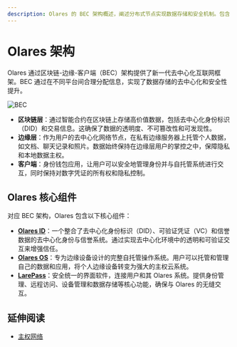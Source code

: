 ```yaml
---
description: Olares 的 BEC 架构概述，阐述分布式节点实现数据存储和安全机制。包含 Snowinning Protocol、Olares OS 和 LarePass 三大核心组件。
---
```

# Olares 架构

Olares 通过区块链-边缘-客户端（BEC）架构提供了新一代去中心化互联网框架。BEC 通过在不同平台间合理分配信息，实现了数据存储的去中心化和安全性提升。

![BEC](/images/overview/snowinning/network-topology.jpeg)

- **区块链层**：通过智能合约在区块链上存储高价值数据，包括去中心化身份标识（DID）和交易信息。这确保了数据的透明度、不可篡改性和可发现性。
- **边缘层**：作为用户的去中心化网络节点，在私有边缘服务器上托管个人数据，如文档、聊天记录和照片。数据始终保持在边缘层用户的掌控之中，保障隐私和本地数据主权。
- **客户端**：身份钱包应用，让用户可以安全地管理身份并与自托管系统进行交互，同时保持对数字凭证的所有权和隐私控制。

## Olares 核心组件

对应 BEC 架构，Olares 包含以下核心组件：

- [**Olares ID**](olares-id.md)：一个整合了去中心化身份标识（DID）、可验证凭证（VC）和信誉数据的去中心化身份与信誉系统。通过实现去中心化环境中的透明和可验证交互来增强信任。
- [**Olares OS**](https://github.com/beclab/Olares)：专为边缘设备设计的完整自托管操作系统。用户可以托管和管理自己的数据和应用，将个人边缘设备转变为强大的主权云系统。
- [**LarePass**](https://olares.cn/larepass)：安全统一的界面软件，连接用户和其 Olares 系统。提供身份管理、远程访问、设备管理和数据存储等核心功能，确保与 Olares 的无缝交互。

## 延伸阅读

- [主权网络](self-sovereign-network.md)